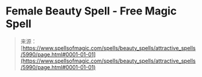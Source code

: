 <!--yml
category: 未分类
date: 2024-06-12 18:40:26
-->

# Female Beauty Spell - Free Magic Spell

> 来源：[https://www.spellsofmagic.com/spells/beauty_spells/attractive_spells/5990/page.html#0001-01-01](https://www.spellsofmagic.com/spells/beauty_spells/attractive_spells/5990/page.html#0001-01-01)